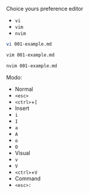 Choice yours preference editor 
 - `vi` 
 - `vim`
 - `nvim`

```bash
vi 001-example.md
```

```bash
vim 001-example.md
```

```bash
nvim 001-example.md
```

Modo:
 - Normal
  - `<esc>`
  - `<ctrl>`+`[`
 - Insert
  - `i`
  - `I`
  - `a`
  - `A`
  - `o`
  - `O`
 - Visual
  - `v` 
  - `V` 
  - `<ctrl>`+`V` 
 - Command
  - `<esc>:`
